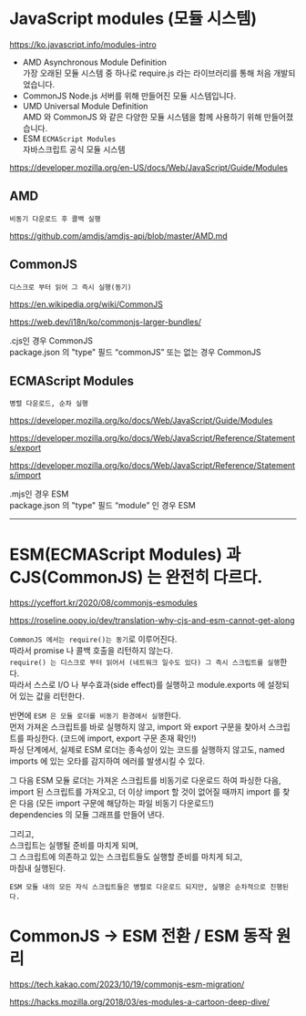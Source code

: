 # JavaScript modules (모듈 시스템)

https://ko.javascript.info/modules-intro

- AMD
  Asynchronous Module Definition  
  가장 오래된 모듈 시스템 중 하나로 require.js 라는 라이브러리를 통해 처음 개발되었습니다.
- CommonJS
  Node.js 서버를 위해 만들어진 모듈 시스템입니다.
- UMD
  Universal Module Definition  
  AMD 와 CommonJS 와 같은 다양한 모듈 시스템을 함께 사용하기 위해 만들어졌습니다.
- ESM
  `ECMAScript Modules`  
  자바스크립트 공식 모듈 시스템

https://developer.mozilla.org/en-US/docs/Web/JavaScript/Guide/Modules

## AMD

`비동기 다운로드 후 콜백 실행`

https://github.com/amdjs/amdjs-api/blob/master/AMD.md

## CommonJS

`디스크로 부터 읽어 그 즉시 실행(동기)`

https://en.wikipedia.org/wiki/CommonJS

https://web.dev/i18n/ko/commonjs-larger-bundles/

.cjs인 경우 CommonJS  
package.json 의 "type" 필드 “commonJS” 또는 없는 경우 CommonJS

## ECMAScript Modules

`병렬 다운로드, 순차 실행`

https://developer.mozilla.org/ko/docs/Web/JavaScript/Guide/Modules

https://developer.mozilla.org/ko/docs/Web/JavaScript/Reference/Statements/export

https://developer.mozilla.org/ko/docs/Web/JavaScript/Reference/Statements/import

.mjs인 경우 ESM  
package.json 의 "type" 필드 “module” 인 경우 ESM

---

# ESM(ECMAScript Modules) 과 CJS(CommonJS) 는 완전히 다르다.

https://yceffort.kr/2020/08/commonjs-esmodules

https://roseline.oopy.io/dev/translation-why-cjs-and-esm-cannot-get-along

`CommonJS 에서는 require()는 동기`로 이루어진다.  
따라서 promise 나 콜백 호출을 리턴하지 않는다.  
`require() 는 디스크로 부터 읽어서 (네트워크 일수도 있다) 그 즉시 스크립트를 실행`한다.  
따라서 스스로 I/O 나 부수효과(side effect)를 실행하고 module.exports 에 설정되어 있는 값을 리턴한다.

반면에 `ESM 은 모듈 로더를 비동기 환경에서 실행`한다.  
먼저 가져온 스크립트를 바로 실행하지 않고, import 와 export 구문을 찾아서 스크립트를 파싱한다. (코드에 import, export 구문 존재 확인!)  
파싱 단계에서, 실제로 ESM 로더는 종속성이 있는 코드를 실행하지 않고도, named imports 에 있는 오타를 감지하여 에러를 발생시킬 수 있다.

그 다음 ESM 모듈 로더는 가져온 스크립트를 비동기로 다운로드 하여 파싱한 다음,  
import 된 스크립트를 가져오고, 더 이상 import 할 것이 없어질 때까지 import 를 찾은 다음 (모든 import 구문에 해당하는 파일 비동기 다운로드!)  
dependencies 의 모듈 그래프를 만들어 낸다.

그리고,  
스크립트는 실행될 준비를 마치게 되며,  
그 스크립트에 의존하고 있는 스크립트들도 실행할 준비를 마치게 되고,  
마침내 실행된다.

`ESM 모듈 내의 모든 자식 스크립트들은 병렬로 다운로드 되지만, 실행은 순차적으로 진행된다.`

# CommonJS -> ESM 전환 / ESM 동작 원리

https://tech.kakao.com/2023/10/19/commonjs-esm-migration/

https://hacks.mozilla.org/2018/03/es-modules-a-cartoon-deep-dive/
